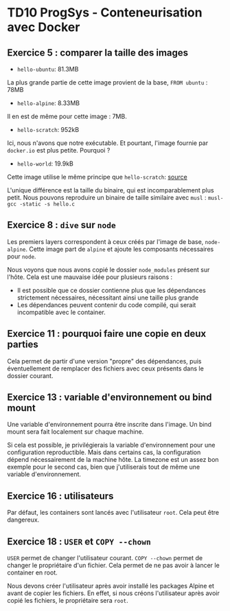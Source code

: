 # TD10 ProgSys - Conteneurisation avec Docker

## Exercice 5 : comparer la taille des images

- `hello-ubuntu`: 81.3MB

La plus grande partie de cette image provient de la base, `FROM ubuntu` : 78MB

- `hello-alpine`: 8.33MB

Il en est de même pour cette image : 7MB.

- `hello-scratch`: 952kB

Ici, nous n'avons que notre exécutable. Et pourtant, l'image fournie par `docker.io` est plus petite. Pourquoi ?

- `hello-world`: 19.9kB

Cette image utilise le même principe que `hello-scratch`: [source](https://github.com/docker-library/hello-world/blob/master/amd64/hello-world/Dockerfile)

L'unique différence est la taille du binaire, qui est incomparablement plus petit.
Nous pouvons reproduire un binaire de taille similaire avec `musl` : `musl-gcc -static -s hello.c`

## Exercice 8 : `dive` sur `node`

Les premiers layers correspondent à ceux créés par l'image de base, `node-alpine`. Cette image part de `alpine` et ajoute les composants nécessaires pour `node`.

Nous voyons que nous avons copié le dossier `node_modules` présent sur l'hôte. Cela est une mauvaise idée pour plusieurs raisons :
- Il est possible que ce dossier contienne plus que les dépendances strictement nécessaires, nécessitant ainsi une taille plus grande
- Les dépendances peuvent contenir du code compilé, qui serait incompatible avec le container.

## Exercice 11 : pourquoi faire une copie en deux parties

Cela permet de partir d'une version "propre" des dépendances, puis éventuellement de remplacer des fichiers avec ceux présents dans le dossier courant.

## Exercice 13 : variable d'environnement ou bind mount

Une variable d'environnement pourra être inscrite dans l'image. Un bind mount sera fait localement sur chaque machine.

Si cela est possible, je privilégierais la variable d'environnement pour une configuration reproductible. Mais dans certains cas, la configuration dépend nécessairement de la machine hôte. La timezone est un assez bon exemple pour le second cas, bien que j'utiliserais tout de même une variable d'environnement.

## Exercice 16 : utilisateurs

Par défaut, les containers sont lancés avec l'utilisateur `root`. Cela peut être dangereux.

## Exercice 18 : `USER` et `COPY --chown`

`USER` permet de changer l'utilisateur courant. `COPY --chown` permet de changer le propriétaire d'un fichier. Cela permet de ne pas avoir à lancer le container en root.

Nous devons créer l'utilisateur après avoir installé les packages Alpine et avant de copier les fichiers. En effet, si nous créons l'utilisateur après avoir copié les fichiers, le propriétaire sera `root`.